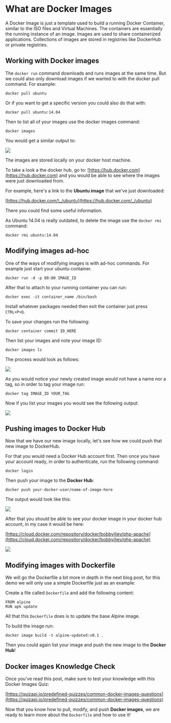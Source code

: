 # What are Docker Images

A Docker Image is just a template used to build a running Docker Container, similar to the ISO files and Virtual Machines. The containers are essentially the running instance of an image. Images are used to share containerized applications. Collections of images are stored in registries like DockerHub or private registries.


## Working with Docker images

The `docker run` command downloads and runs images at the same time. But we could also only download images if we wanted to with the docker pull command. For example:

```
docker pull ubuntu
```

Or if you want to get a specific version you could also do that with:

```
docker pull ubuntu:14.04
```

Then to list all of your images use the docker images command:

```
docker images
```

You would get a similar output to:

![](https://cdn.devdojo.com/posts/images/April2020/docker-images-list.png)

The images are stored locally on your docker host machine.

To take a look a the docker hub, go to: [https://hub.docker.com](https://hub.docker.com) and you would be able to see where the images were just downloaded from.

For example, here's a link to the **Ubuntu image** that we've just downloaded:

[https://hub.docker.com/\_/ubuntu](https://hub.docker.com/_/ubuntu)

There you could find some useful information.

As Ubuntu 14.04 is really outdated, to delete the image use the `docker rmi` command:

```
docker rmi ubuntu:14.04
```


## Modifying images ad-hoc

One of the ways of modifying images is with ad-hoc commands. For example just start your ubuntu container.

```
docker run -d -p 80:80 IMAGE_ID
```

After that to attach to your running container you can run:

```
docker exec -it container_name /bin/bash
```

Install whatever packages needed then exit the container just press `CTRL+P+Q`.

To save your changes run the following:

```
docker container commit ID_HERE
```

Then list your images and note your image ID:

```
docker images ls
```

The process would look as follows:

![](https://cdn.devdojo.com/posts/images/April2020/docker-commit.png)

As you would notice your newly created image would not have a name nor a tag, so in order to tag your image run:

```
docker tag IMAGE_ID YOUR_TAG
```

Now if you list your images you would see the following output:

![](https://cdn.devdojo.com/posts/images/April2020/docker-tag.png)


## Pushing images to Docker Hub
Now that we have our new image locally, let's see how we could push that new image to DockerHub.

For that you would need a Docker Hub account first. Then once you have your account ready, in order to authenticate, run the following command:

```
docker login
```

Then push your image to the **Docker Hub**:

```
docker push your-docker-user/name-of-image-here
```

The output would look like this:

![](https://cdn.devdojo.com/posts/images/April2020/docker-push.png)

After that you should be able to see your docker image in your docker hub account, in my case it would be here:

[https://cloud.docker.com/repository/docker/bobbyiliev/php-apache](https://cloud.docker.com/repository/docker/bobbyiliev/php-apache)

![](https://cdn.devdojo.com/posts/images/April2020/docker-hub.png)


## Modifying images with Dockerfile

We will go the Dockerfile a bit more in depth in the next blog post, for this demo we will only use a simple Dockerfile just as an example:

Create a file called `Dockerfile` and add the following content:

```
FROM alpine
RUN apk update
```

All that this `Dockerfile` does is to update the base Alpine image. 

To build the image run:

```
docker image build -t alpine-updated:v0.1 .
```

Then you could again list your image and push the new image to the **Docker Hub**!


## Docker images Knowledge Check

Once you've read this post, make sure to test your knowledge with this Docker Images Quiz:

[https://quizapi.io/predefined-quizzes/common-docker-images-questions](https://quizapi.io/predefined-quizzes/common-docker-images-questions)

Now that you know how to pull, modify, and push **Docker images**, we are ready to learn more about the `Dockerfile` and how to use it!
